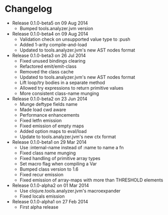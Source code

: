 Changelog
========================================
* Release 0.1.0-beta5 on 09 Aug 2014
  * Bumped tools.analyzer.jvm version
* Release 0.1.0-beta4 on 09 Aug 2014
  * Validation check on unsupported value type to :push
  * Added 1-arity compile-and-load
  * Updated to tools.analyzer.jvm's new AST nodes format
* Release 0.1.0-beta3 on 26 Jul 2014
  * Fixed unused bindings clearing
  * Refactored emit/emit-class
  * Removed the class cache
  * Updated to tools.analyzer.jvm's new AST nodes format
  * Lift loop/try bodies in a separate method
  * Allowed try expressions to return primitive values
  * More consistent class-name munging
* Release 0.1.0-beta2 on 23 Jun 2014
  * Munge deftype fields name
  * Made load cwd aware
  * Performance enhancements
  * Fixed letfn emission
  * Fixed emission of empty maps
  * Added option maps to eval/load
  * Update to tools.analyzer.jvm's new ctx format
* Release 0.1.0-beta1 on 29 Mar 2014
  * Use :internal-name instead of :name to name a fn
  * Fixed class name munging
  * Fixed handling of primitive array types
  * Set macro flag when compiling a Var
  * Bumped class version to 1.6
  * Fixed recur emission
  * Fixed emission of array-maps with more than THRESHOLD elements
* Release 0.1.0-alpha2 on 01 Mar 2014
  * Use clojure.tools.analyzer.jvm's macroexpander
  * Fixed locals emission
* Release 0.1.0-alpha1 on 27 Feb 2014
  * First alpha release
